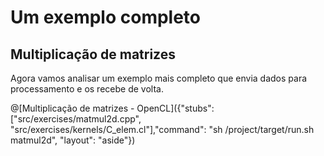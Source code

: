 # Um exemplo completo

## Multiplicação de matrizes

Agora vamos analisar um exemplo mais completo que envia dados para processamento e os recebe de volta. 

@[Multiplicação de matrizes - OpenCL]({"stubs": ["src/exercises/matmul2d.cpp", "src/exercises/kernels/C_elem.cl"],"command": "sh /project/target/run.sh matmul2d", "layout": "aside"})

